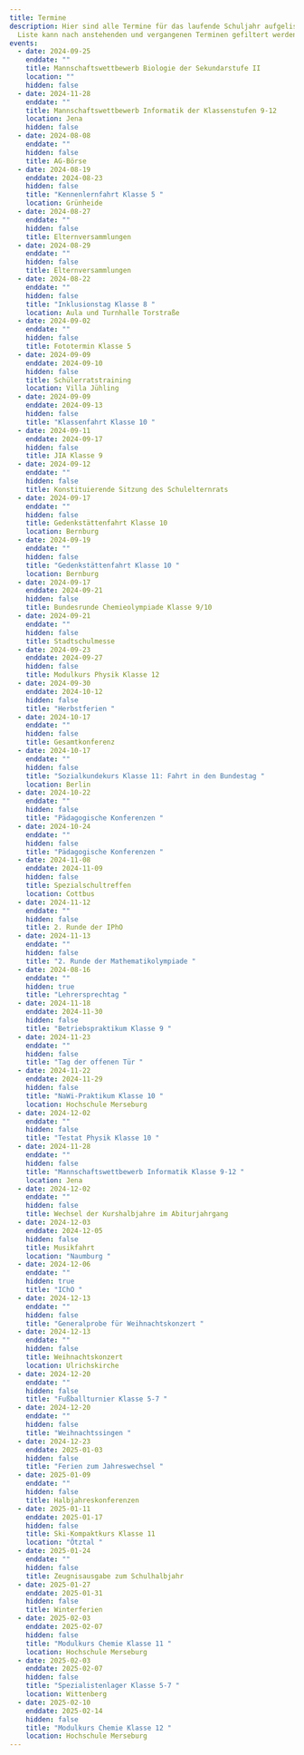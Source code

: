 ```yaml
---
title: Termine
description: Hier sind alle Termine für das laufende Schuljahr aufgelistet. Die
  Liste kann nach anstehenden und vergangenen Terminen gefiltert werden.
events:
  - date: 2024-09-25
    enddate: ""
    title: Mannschaftswettbewerb Biologie der Sekundarstufe II
    location: ""
    hidden: false
  - date: 2024-11-28
    enddate: ""
    title: Mannschaftswettbewerb Informatik der Klassenstufen 9-12
    location: Jena
    hidden: false
  - date: 2024-08-08
    enddate: ""
    hidden: false
    title: AG-Börse
  - date: 2024-08-19
    enddate: 2024-08-23
    hidden: false
    title: "Kennenlernfahrt Klasse 5 "
    location: Grünheide
  - date: 2024-08-27
    enddate: ""
    hidden: false
    title: Elternversammlungen
  - date: 2024-08-29
    enddate: ""
    hidden: false
    title: Elternversammlungen
  - date: 2024-08-22
    enddate: ""
    hidden: false
    title: "Inklusionstag Klasse 8 "
    location: Aula und Turnhalle Torstraße
  - date: 2024-09-02
    enddate: ""
    hidden: false
    title: Fototermin Klasse 5
  - date: 2024-09-09
    enddate: 2024-09-10
    hidden: false
    title: Schülerratstraining
    location: Villa Jühling
  - date: 2024-09-09
    enddate: 2024-09-13
    hidden: false
    title: "Klassenfahrt Klasse 10 "
  - date: 2024-09-11
    enddate: 2024-09-17
    hidden: false
    title: JIA Klasse 9
  - date: 2024-09-12
    enddate: ""
    hidden: false
    title: Konstituierende Sitzung des Schulelternrats
  - date: 2024-09-17
    enddate: ""
    hidden: false
    title: Gedenkstättenfahrt Klasse 10
    location: Bernburg
  - date: 2024-09-19
    enddate: ""
    hidden: false
    title: "Gedenkstättenfahrt Klasse 10 "
    location: Bernburg
  - date: 2024-09-17
    enddate: 2024-09-21
    hidden: false
    title: Bundesrunde Chemieolympiade Klasse 9/10
  - date: 2024-09-21
    enddate: ""
    hidden: false
    title: Stadtschulmesse
  - date: 2024-09-23
    enddate: 2024-09-27
    hidden: false
    title: Modulkurs Physik Klasse 12
  - date: 2024-09-30
    enddate: 2024-10-12
    hidden: false
    title: "Herbstferien "
  - date: 2024-10-17
    enddate: ""
    hidden: false
    title: Gesamtkonferenz
  - date: 2024-10-17
    enddate: ""
    hidden: false
    title: "Sozialkundekurs Klasse 11: Fahrt in den Bundestag "
    location: Berlin
  - date: 2024-10-22
    enddate: ""
    hidden: false
    title: "Pädagogische Konferenzen "
  - date: 2024-10-24
    enddate: ""
    hidden: false
    title: "Pädagogische Konferenzen "
  - date: 2024-11-08
    enddate: 2024-11-09
    hidden: false
    title: Spezialschultreffen
    location: Cottbus
  - date: 2024-11-12
    enddate: ""
    hidden: false
    title: 2. Runde der IPhO
  - date: 2024-11-13
    enddate: ""
    hidden: false
    title: "2. Runde der Mathematikolympiade "
  - date: 2024-08-16
    enddate: ""
    hidden: true
    title: "Lehrersprechtag "
  - date: 2024-11-18
    enddate: 2024-11-30
    hidden: false
    title: "Betriebspraktikum Klasse 9 "
  - date: 2024-11-23
    enddate: ""
    hidden: false
    title: "Tag der offenen Tür "
  - date: 2024-11-22
    enddate: 2024-11-29
    hidden: false
    title: "NaWi-Praktikum Klasse 10 "
    location: Hochschule Merseburg
  - date: 2024-12-02
    enddate: ""
    hidden: false
    title: "Testat Physik Klasse 10 "
  - date: 2024-11-28
    enddate: ""
    hidden: false
    title: "Mannschaftswettbewerb Informatik Klasse 9-12 "
    location: Jena
  - date: 2024-12-02
    enddate: ""
    hidden: false
    title: Wechsel der Kurshalbjahre im Abiturjahrgang
  - date: 2024-12-03
    enddate: 2024-12-05
    hidden: false
    title: Musikfahrt
    location: "Naumburg "
  - date: 2024-12-06
    enddate: ""
    hidden: true
    title: "IChO "
  - date: 2024-12-13
    enddate: ""
    hidden: false
    title: "Generalprobe für Weihnachtskonzert "
  - date: 2024-12-13
    enddate: ""
    hidden: false
    title: Weihnachtskonzert
    location: Ulrichskirche
  - date: 2024-12-20
    enddate: ""
    hidden: false
    title: "Fußballturnier Klasse 5-7 "
  - date: 2024-12-20
    enddate: ""
    hidden: false
    title: "Weihnachtssingen "
  - date: 2024-12-23
    enddate: 2025-01-03
    hidden: false
    title: "Ferien zum Jahreswechsel "
  - date: 2025-01-09
    enddate: ""
    hidden: false
    title: Halbjahreskonferenzen
  - date: 2025-01-11
    enddate: 2025-01-17
    hidden: false
    title: Ski-Kompaktkurs Klasse 11
    location: "Ötztal "
  - date: 2025-01-24
    enddate: ""
    hidden: false
    title: Zeugnisausgabe zum Schulhalbjahr
  - date: 2025-01-27
    enddate: 2025-01-31
    hidden: false
    title: Winterferien
  - date: 2025-02-03
    enddate: 2025-02-07
    hidden: false
    title: "Modulkurs Chemie Klasse 11 "
    location: Hochschule Merseburg
  - date: 2025-02-03
    enddate: 2025-02-07
    hidden: false
    title: "Spezialistenlager Klasse 5-7 "
    location: Wittenberg
  - date: 2025-02-10
    enddate: 2025-02-14
    hidden: false
    title: "Modulkurs Chemie Klasse 12 "
    location: Hochschule Merseburg
---
```

